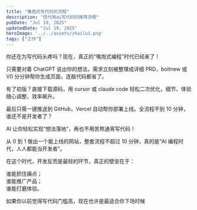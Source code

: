 ```yaml
---
title: "嘴炮式写代码的流程"
description: "现代用ai写代码的推荐流程"
pubDate: "Jul 19, 2025"
updatedDate: "Jul 19, 2025"
heroImage: '../../assets/zhailu1.png'
tags: ["工作"]
---
```


你还在为写代码头疼吗？现在，真正的“嘴炮式编程”时代已经来了！

只需要对着 ChatGPT 说出你的想法，需求立刻被整理成详细 PRD，boltnew 或 V0 分分钟帮你生成页面，连敲代码都省了。

有了初版？直接下载源码，用 cursor 或 claude code 轻松二次优化，细节、体验随心调整，效率飙升。

最后只需一键推送到 GitHub，Vercel 自动帮你部署上线。全流程不到 10 分钟，谁还不是开发者了？

AI 让你轻松实现“想法落地”，再也不用苦熬通宵写代码！

从 0 到 1 做出一个能上线的网站，整套流程不超过 10 分钟，真的是“AI 编程时代，人人都能当开发者”。

在这个时代，开发反而是最轻的环节，真正的壁垒在于：

谁能抓住痛点；  
谁能推广产品；  
谁能打磨体验。

如果你以前觉得写代码门槛高，现在也许是最适合你下场时候